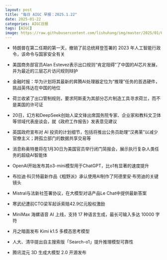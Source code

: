```yaml
---
layout: post
title: "每日 AIGC 早报：2025.1.22"
date: 2025-01-22
categories: AIGC日报
tags: [AIGC]
image: https://raw.githubusercontent.com/lishuhang/img/master/2025/01/0122-d.jpg
---
```


- 特朗普在第二任期的第一天，撤销了前总统拜登签署的 2023 年人工智能行政令，该命令与国家安全有关

- 美国商务部官员Alan Estevez表示出口规则“肯定阻碍”了中国的AI芯片发展，并为最近的三层芯片访问规则辩护

- 金融时报：华为计划将其最新的昇腾AI处理器定位为“推理”任务的首选硬件，挑战英伟达在中国的地位

- 荷兰收紧了出口管制规则，要求阿斯麦为其部分芯片制造工具寻求荷兰，而不是美国的许可证

- 20日，幻方和DeepSeek创始人梁文锋出席国务院专家、企业家和教科文卫体等领域代表座谈会，就《政府工作报告》发表意见建议

- 英国政府宣布对 AI 投资的计划细节，包括将推出公务员助理“汉弗莱”以减少官僚主义；跨孤立部门的数据共享交易等

- 消息称奥特曼将在1月30日为美国官员举行闭门简报会，展示执行复杂人类任务的超级AI智能体

- OpenAI开始发布其o3-mini模型用于ChatGPT，比o1有显著的速度提升

- 布拉迪·科贝特最新作品《粗野派》承认使用AI制作了阿德里安·布劳迪的关键镜头

- Mistral与法新社签署协议，在大模型对话产品Le Chat中提供最新答案

- 寒武纪遭前CTO梁军起诉索赔42.9亿元股权激励

- MiniMax 海螺语音 AI 上线，支持 17 种语言生成，最长可输入多达 10000 字符

- 月之暗面发布 Kimi k1.5 多模态思考模型

- 人大、清华提出自主搜索版「Search-o1」提升推理模型可靠性

- 腾讯混元 3D 生成大模型 2.0 开源发布